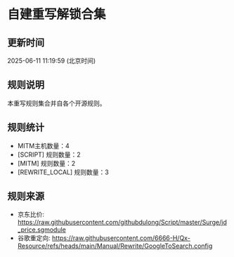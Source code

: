# 自建重写解锁合集

## 更新时间
2025-06-11 11:19:59 (北京时间)

## 规则说明
本重写规则集合并自各个开源规则。

## 规则统计
- MITM主机数量：4
- [SCRIPT] 规则数量：2
- [MITM] 规则数量：2
- [REWRITE_LOCAL] 规则数量：3


## 规则来源
- 京东比价: https://raw.githubusercontent.com/githubdulong/Script/master/Surge/jd_price.sgmodule
- 谷歌重定向: https://raw.githubusercontent.com/6666-H/Qx-Resource/refs/heads/main/Manual/Rewrite/GoogleToSearch.config
